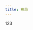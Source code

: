```yaml
---
title: 布局
---
```



<Layout>123</Layout>

<script setup>
  import { Layout } from "viview"
</script>
